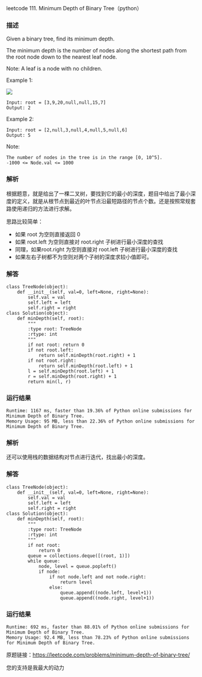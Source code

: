 leetcode  111. Minimum Depth of Binary Tree（python）

### 描述


Given a binary tree, find its minimum depth.

The minimum depth is the number of nodes along the shortest path from the root node down to the nearest leaf node.

Note: A leaf is a node with no children.




Example 1:

![](https://assets.leetcode.com/uploads/2020/10/12/ex_depth.jpg)

	Input: root = [3,9,20,null,null,15,7]
	Output: 2

	
Example 2:

	Input: root = [2,null,3,null,4,null,5,null,6]
	Output: 5



Note:

	The number of nodes in the tree is in the range [0, 10^5].
	-1000 <= Node.val <= 1000


### 解析

根据题意，就是给出了一棵二叉树，要找到它的最小的深度，题目中给出了最小深度的定义，就是从根节点到最近的叶节点沿最短路径的节点个数。还是按照常规套路使用递归的方法进行求解。

思路比较简单：

* 如果 root 为空则直接返回 0 
* 如果 root.left 为空则直接对 root.right 子树进行最小深度的查找
* 同理，如果root.right 为空则直接对 root.left 子树进行最小深度的查找
* 如果左右子树都不为空则对两个子树的深度求较小值即可。


### 解答
				
	class TreeNode(object):
	    def __init__(self, val=0, left=None, right=None):
	        self.val = val
	        self.left = left
	        self.right = right
	class Solution(object):
	    def minDepth(self, root):
	        """
	        :type root: TreeNode
	        :rtype: int
	        """
	        if not root: return 0
	        if not root.left:
	            return self.minDepth(root.right) + 1
	        if not root.right:
	            return self.minDepth(root.left) + 1
	        l = self.minDepth(root.left) + 1
	        r = self.minDepth(root.right) + 1
	        return min(l, r)
	        

            	      
			
### 运行结果

	Runtime: 1167 ms, faster than 19.36% of Python online submissions for Minimum Depth of Binary Tree.
	Memory Usage: 95 MB, less than 22.36% of Python online submissions for Minimum Depth of Binary Tree.

### 解析

还可以使用栈的数据结构对节点进行迭代，找出最小的深度。
### 解答
	class TreeNode(object):
	    def __init__(self, val=0, left=None, right=None):
	        self.val = val
	        self.left = left
	        self.right = right
	class Solution(object):
	    def minDepth(self, root):
	        """
	        :type root: TreeNode
	        :rtype: int
	        """
	        if not root:
	            return 0
	        queue = collections.deque([(root, 1)])
	        while queue:
	            node, level = queue.popleft()
	            if node:
	                if not node.left and not node.right:
	                    return level
	                else:
	                    queue.append((node.left, level+1))
	                    queue.append((node.right, level+1))

### 运行结果

	Runtime: 692 ms, faster than 88.01% of Python online submissions for Minimum Depth of Binary Tree.
	Memory Usage: 92.4 MB, less than 78.23% of Python online submissions for Minimum Depth of Binary Tree.

原题链接：https://leetcode.com/problems/minimum-depth-of-binary-tree/



您的支持是我最大的动力
